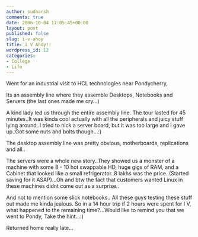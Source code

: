 ```yaml
---
author: sudharsh
comments: true
date: 2006-10-04 17:05:45+00:00
layout: post
published: false
slug: i-v-ahoy
title: I V Ahoy!!
wordpress_id: 12
categories:
- College
- Life
---
```


Went for an industrial visit to HCL technologies near Pondycherry,

Its an assembly line where they assemble Desktops, Notebooks and Servers (the last ones made me cry...)

A kind lady led us through the entire assembly line. The tour lasted for 45 minutes..It was kinda cool actually with all the peripherals and juicy stuff lying around..I tried to nick a server board, but it was too large and I gave up..Got some nuts and bolts though...:)

The desktop assembly line was pretty obvious, motherboards, replications and all..

The servers were a whole new story..They showed us a monster of a machine with some 8 - 10 hot swappable HD, huge gigs of RAM, and a Cabinet that looked like a small refrigerator..8 lakhs was the price..(Started saving for it ASAP)...Oh and btw the fact that customers wanted Linux in these machines didnt come out as a surprise..

And not to mention some slick notebooks.. All these guys testing these stuff out made me kinda jealous.
So in a 14 hour trip if 2 hours were spent for I V, what happened to the remaining time?...Would like to remind you that we went to Pondy, Take the hint...:)

Returned home really late...
